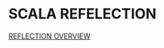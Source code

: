 # SCALA REFELECTION

[REFLECTION OVERVIEW](https://docs.scala-lang.org/overviews/reflection/overview.html)
